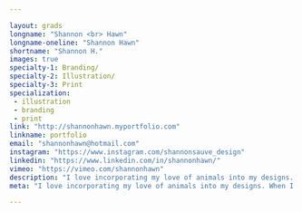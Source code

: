 ```yaml
---

layout: grads
longname: "Shannon <br> Hawn"
longname-oneline: "Shannon Hawn"
shortname: "Shannon H."
images: true
specialty-1: Branding/
specialty-2: Illustration/
specialty-3: Print
specialization:
 - illustration
 - branding
 - print
link: "http://shannonhawn.myportfolio.com"
linkname: portfolio
email: "shannonhawn@hotmail.com"
instagram: "https://www.instagram.com/shannonsauve_design"
linkedin: "https://www.linkedin.com/in/shannonhawn/"
vimeo: "https://vimeo.com/shannonhawn"
description: "I love incorporating my love of animals into my designs. When I'm not illustrating I go on adventures with my two pugs."
meta: "I love incorporating my love of animals into my designs. When I'm not illustrating I go on adventures with my two pugs."

---
```

